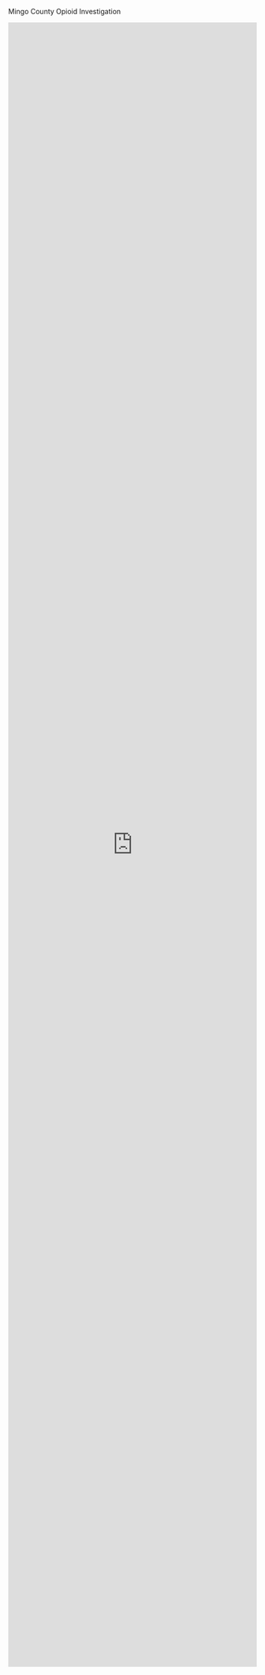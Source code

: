 Mingo County Opioid Investigation
<iframe src="https://insights.arcgis.com/#/embed/5908c252e7964a97910375759abdc4be" width="100%" height="3330" frameborder="0"></iframe>
